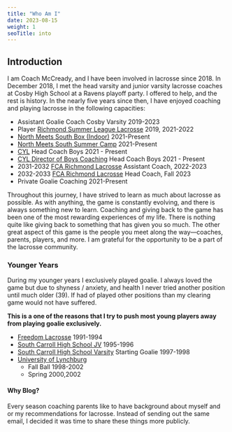 ```yaml
---
title: "Who Am I"
date: 2023-08-15
weight: 1
seoTitle: into
---
```


## Introduction

I am Coach McCready, and I have been involved in lacrosse since 2018. In December 2018, I met the head varsity and junior varsity lacrosse coaches at Cosby High School at a Ravens playoff party. I offered to help, and the rest is history. In the nearly five years since then, I have enjoyed coaching and playing lacrosse in the following capacities:

- Assistant Goalie Coach Cosby Varsity 2019-2023
- Player [Richmond Summer League Lacrosse](https://www.richmondsummerlax.com/) 2019, 2021-2022
- [North Meets South Box (Indoor)](https://www.northmeetssouthlacrosse.com/page/show/1063919-richmond-box-lacrosse) 2021-Present
- [North Meets South Summer Camp](https://www.northmeetssouthlacrosse.com/page/show/1063929-2023-summer-camp) 2021-Present
- [CYL](https://www.cylax.org/) Head Coach Boys 2021 - Present
- [CYL Director of Boys Coaching](https://www.cylax.org/) Head Coach Boys 2021 - Present
- 2031-2032 [FCA Richmond Lacrosse](https://www.fcarichmondlacrosse.com/) Assistant Coach, 2022-2023
- 2032-2033 [FCA Richmond Lacrosse](https://www.fcarichmondlacrosse.com/) Head Coach, Fall 2023
- Private Goalie Coaching 2021-Present

Throughout this journey, I have strived to learn as much about lacrosse as possible. As with anything, the game is constantly evolving, and there is always something new to learn. Coaching and giving back to the game has been one of the most rewarding experiences of my life. There is nothing quite like giving back to something that has given you so much. The other great aspect of this game is the people you meet along the way—coaches, parents, players, and more. I am grateful for the opportunity to be a part of the lacrosse community.

### Younger Years

During my younger years I exclusively played goalie. I always loved the game but due to shyness / anxiety, and health I never tried another position until much older (39). If had of played other positions than my clearing game would not have suffered.

**This is a one of the reasons that I try to push most young players away from playing goalie exclusively.**

- [Freedom Lacrosse](https://www.freedomlacrosse.org/) 1991-1994
- [South Carroll High School JV](https://cavalierathletics.com/) 1995-1996
- [South Carroll High School Varsity](https://cavalierathletics.com/) Starting Goalie 1997-1998
- [University of Lynchburg](https://www.lynchburgsports.com/sports/mlax/index)
  - Fall Ball 1998-2002
  - Spring 2000,2002

#### Why Blog?

Every season coaching parents like to have background about myself and or my recommendations for lacrosse. Instead of sending out the same email, I decided it was time to share these things more publicly.

